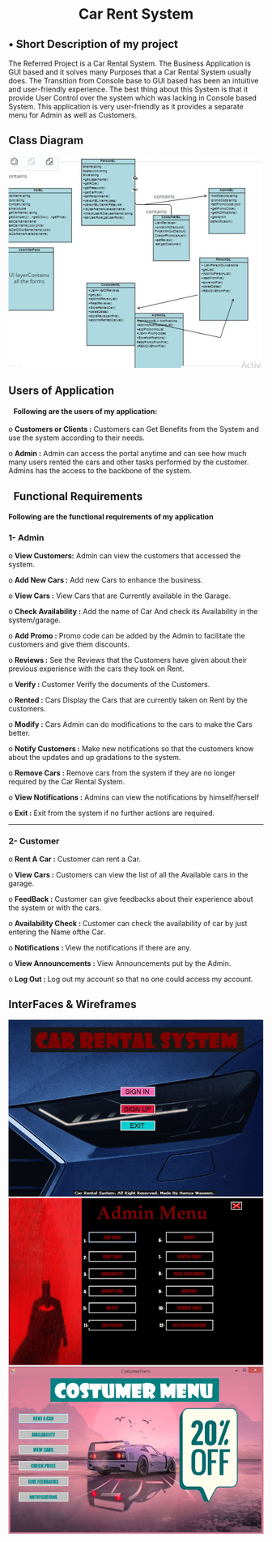 

<h1 align="center" > Car Rent System</h1>
<h2>• Short Description of my project</h2>
<p>The Referred Project is a Car Rental System. The Business Application is GUI based and it solves many Purposes that a Car Rental System usually does. 
The Transition from Console base to GUI based has been an intuitive and user-friendly experience. 
The best thing about this System is that it provide User Control over the system which was lacking in Console based System.
This application is very user-friendly as it provides a separate menu for Admin as well as Customers. </p>
<h2>Class Diagram</h2>
<img width="500" src="https://github.com/Humza-Waseem/Car-Rent-System-GUI-Csharp/blob/main/Wireframes/CRCDIAGRAM.JPG" alt="class diagram pic">
<h2>	Users of Application</h2>

<h4 font-weight :bold;> &nbsp;	&nbsp;Following are the users of my application:</h4>

<p>o <strong>Customers or Clients :</strong> Customers can Get Benefits from the System and use the system according to their needs.</p>
<p>o <strong>Admin :</strong> Admin can access the portal anytime and can see how much many users rented the cars and other tasks performed by the customer. Admins has the access to the backbone of the system. 

</p>


  <h2>&nbsp;&nbsp;Functional Requirements</h2>
<h4>Following are the functional requirements of my application</h4>


  <h3> 1-	Admin	</h3> 
    <p>o <strong> View Customers:</strong>	Admin can view the customers that accessed the system.</p>
	  <p>o <strong> Add New Cars :</strong>	Add new Cars to enhance the business.</p>
		<p>o <strong> View Cars :</strong>	View Cars that are Currently available in the Garage.</p>
		<p>o <strong> Check Availability :</strong>	Add the name of Car And check its Availability in the system/garage.</p>
		<p>o <strong> Add Promo :</strong>	Promo code can be added by the Admin to facilitate the customers and give them discounts.</p>
		<p>o <strong> Reviews :</strong>	See the Reviews that the Customers have given about their previous experience with the cars they took on Rent.</p>
		<p>o <strong> Verify :</strong> Customer	Verify the documents of the Customers.</p>
		<p>o <strong> Rented :</strong> Cars	Display the Cars that are currently taken on Rent by the customers.</p>
		<p>o <strong> Modify :</strong> Cars	Admin can do modifications to the cars to make the Cars better.</p>
		<p>o <strong> Notify Customers :</strong>	Make new notifications so that the customers know about the updates and up gradations to the system.</p>
		<p>o <strong> Remove Cars :</strong>	   Remove cars from the system if they are no longer required by the Car Rental System.</p>
		<p>o <strong> View Notifications :</strong>	   Admins can view the notifications by himself/herself</p>
		<p>o <strong> Exit :</strong>   Exit from the system if no further actions are required.</p>


<hr>
<h3>2-	Customer</h3>	
 
<p>o <strong> Rent A Car :</strong> Customer can rent a Car.</p>
<p>o <strong> View Cars :</strong> Customers can view the list of all the
 Available cars in the garage.</p>
<p>o <strong> FeedBack :</strong> Customer can give feedbacks about
their experience about the system or
with the cars.</p>

<p>o <strong> Availability Check : </strong> Customer can check the availability of car by just entering the Name ofthe Car.
</p>
<p>o <strong> Notifications : </strong> View the notifications if there are any.</p>

<p>o <strong> View Announcements :</strong> View Announcements put by the Admin.</p>

<p>o <strong> Log Out : </strong> Log out my account so that no one could access my account.</p>
<h2> InterFaces & Wireframes</h2>

<img src = "https://github.com/Humza-Waseem/Car-Rent-System-GUI-Csharp/blob/main/Wireframes/CarRentalSystem.JPG?raw=true" alt = "First Pic">
<img src = "https://github.com/Humza-Waseem/Car-Rent-System-GUI-Csharp/blob/main/Wireframes/AdminMenu.JPG?raw=true" alt = "Pic of Admin Menu Feature">
<img src = "https://github.com/Humza-Waseem/Car-Rent-System-GUI-Csharp/blob/main/Wireframes/CostumerForm.JPG?raw=true" alt = "Pic of customer Feature">
<!-- <img src = "https://github.com/Humza-Waseem/Car-Rent-System-GUI-Csharp/blob/main/Wireframes/AddCars.JPG?raw=true" alt = "Pic of addCars Feature">
<img src = "https://github.com/Humza-Waseem/Car-Rent-System-GUI-Csharp/blob/main/Wireframes/CostumerAvailability.JPG?raw=true" > -->

